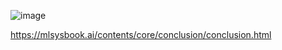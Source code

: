![image](https://github.com/user-attachments/assets/95dbf932-8565-4aea-ac6f-9de4ad7fcc34)

https://mlsysbook.ai/contents/core/conclusion/conclusion.html
